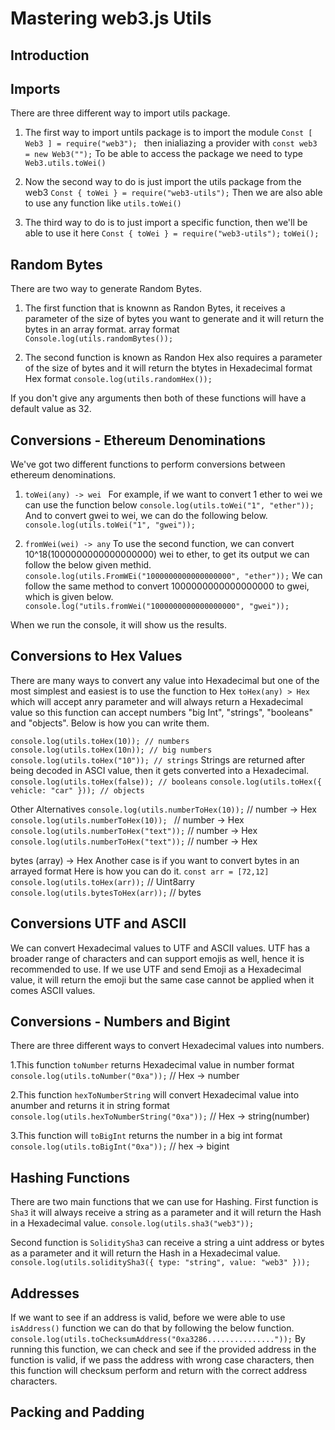 # Mastering web3.js Utils

## Introduction

## Imports

There are three different way to import utils package.

1. The first way to import untils package is to import the module 
`Const [ Web3 ] = require("web3"); `
then inialiazing a provider with `const web3 = new Web3("");`
To be able to access the package we need to type `Web3.utils.toWei()`


2. Now the second way to do is just import the utils package from the web3
`Const { toWei } = require("web3-utils");`
Then we are also able to use any function like `utils.toWei()`

3. The third way to do is to just import a specific function, then we'll be able to use it here
`Const { toWei } = require("web3-utils");`
`toWei();`


## Random Bytes

There are two way to generate Random Bytes.

1. The first function that is knownn as Randon Bytes, it receives a parameter of the size of bytes you want to generate and it will return the bytes in an array format.
array format
`Console.log(utils.randomBytes());`

2. The second function is known as Randon Hex also requires a parameter of the size of bytes and it will return the btytes in Hexadecimal format
Hex format
`console.log(utils.randomHex());`

If you don't give any arguments then both of these functions will have a default value as 32.

## Conversions - Ethereum Denominations

We've got two different functions to perform conversions between ethereum denominations.

1. `toWei(any) -> wei `
For example, if we want to convert 1 ether to wei we can use the function below
`console.log(utils.toWei("1", "ether"));`
And to convert gwei to wei, we can do the following below.
`console.log(utils.toWei("1", "gwei"));`

2. `fromWei(wei) -> any`
To use the second function, we can convert 10^18(1000000000000000000) wei to ether, to get its output we can follow the below given methid.
`console.log(utils.FromWEi("1000000000000000000", "ether"));`
We can follow the same method to convert 1000000000000000000 to gwei, which is given below.
`console.log("utils.fromWei("1000000000000000000", "gwei"));`

When we run the console, it will show us the results.


## Conversions to Hex Values

There are many ways to convert any value into Hexadecimal but one of the most simplest and easiest is to use the function to Hex 
`toHex(any) > Hex`
which will accept anry parameter and will always return a Hexadecimal value so this function can accept numbers "big Int", "strings", "booleans" and "objects". Below is how you can write them.

`console.log(utils.toHex(10)); // numbers`
`console.log(utils.toHex(10n)); // big numbers`
`console.log(utils.toHex("10")); // strings`
Strings are returned after being decoded in ASCI value, then it gets converted into a Hexadecimal.
`console.log(utils.toHex(false)); // booleans`
`console.log(utils.toHex({ vehicle: "car" })); // objects`

Other Alternatives
`console.log(utils.numberToHex(10));`  // number -> Hex
`console.log(utils.numberToHex(10)); ` // number -> Hex
`console.log(utils.numberToHex("text"));`  // number -> Hex
`console.log(utils.numberToHex("text"));`  // number -> Hex

bytes (array) -> Hex
Another case is if you want to convert bytes in an arrayed format
Here is how you can do it.
`const arr = [72,12]`
`console.log(utils.toHex(arr));` // Uint8arry
`console.log(utils.bytesToHex(arr));` // bytes

## Conversions UTF and ASCII

We can convert Hexadecimal values to UTF and ASCII values. UTF has a broader range of characters and can support emojis as well, hence it is recommended to use. If we use UTF and send Emoji as a Hexadecimal value, it will return the emoji but the same case cannot be applied when it comes ASCII values.

## Conversions - Numbers and Bigint

There are three different ways to convert Hexadecimal values into numbers.

1.This function `toNumber` returns Hexadecimal value in number format
`console.log(utils.toNumber("0xa"));` // Hex -> number

2.This function `hexToNumberString` will convert Hexadecimal value into anumber and returns it in string format
`console.log(utils.hexToNumberString("0xa"));` // Hex -> string(number)

3.This function will `toBigInt` returns the number in a big int format
`console.log(utils.toBigInt("0xa"));` // hex -> bigint

## Hashing Functions

There are two main functions that we can use for Hashing.
First function is `Sha3`  it will always receive a string as a parameter and it will return the Hash in a Hexadecimal value.
`console.log(utils.sha3("web3"));`

Second function is `SoliditySha3` can receive a string a uint address or bytes as a parameter and it will return the Hash in a Hexadecimal value.
`console.log(utils.soliditySha3({ type: "string", value: "web3" }));`

## Addresses

If we want to see if an address is valid, before we were able to use `isAddress()` function we can do that by following the below function.
`console.log(utils.toChecksumAddress("0xa3286..............."));`
By running this function, we can check and see if the provided address in the function is valid, if we pass the address with wrong case characters, then this function will checksum perform and return with the correct address characters.

## Packing and Padding

